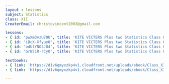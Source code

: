 ```yaml
--- 
layout : lessons 
subject: Statistics
class: XII
CreaterEmail: christovincent2003@gmail.com

lessons:
- { id: 'pwXm3vzU70U', title: 'KITE VICTERS Plus two Statistics Class 01(First Bell-ഫസ്റ്റ് ബെല്‍)' }
- { id: 'iDcX-Xfyuy0', title: 'KITE VICTERS Plus two Statistics Class 02(First Bell-ഫസ്റ്റ് ബെല്‍)' }
- { id: 'odUlYNOSJU4', title: 'KITE VICTERS Plus two Statistics Class 03(First Bell-ഫസ്റ്റ് ബെല്‍)' }
- { id: 'GrW21R-rCy0', title: 'KITE VICTERS Plus two Statistics Class 04(First Bell-ഫസ്റ്റ് ബെല്‍)' }

textbooks:
- { link: 'https://d1v6qmyxzkp4v1.cloudfront.net/uploads/ebook/Class_XII/Statistics/Statistics.pdf', title: 'Statistics' , medium: 'English' }
- { link: 'https://d1v6qmyxzkp4v1.cloudfront.net/uploads/ebook/Class_XII/MAL_MED/Statistics.pdf', title: 'Statistics' , medium: 'Malayalam' }

---
```

